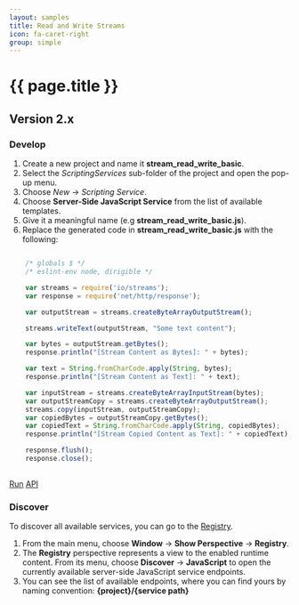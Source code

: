 ```yaml
---
layout: samples
title: Read and Write Streams
icon: fa-caret-right
group: simple
---
```


{{ page.title }}
===

Version 2.x
---

### Develop


1. Create a new project and name it **stream_read_write_basic**.
2. Select the *ScriptingServices* sub-folder of the project and open the pop-up menu.
3. Choose *New* -> *Scripting Service*.
4. Choose **Server-Side JavaScript Service** from the list of available templates.
5. Give it a meaningful name (e.g **stream_read_write_basic.js**).
6. Replace the generated code in **stream_read_write_basic.js** with the following:

```javascript

	/* globals $ */
	/* eslint-env node, dirigible */

	var streams = require('io/streams');
	var response = require('net/http/response');

	var outputStream = streams.createByteArrayOutputStream();

	streams.writeText(outputStream, "Some text content");

	var bytes = outputStream.getBytes();
	response.println("[Stream Content as Bytes]: " + bytes);

	var text = String.fromCharCode.apply(String, bytes);
	response.println("[Stream Content as Text]: " + text);

	var inputStream = streams.createByteArrayInputStream(bytes);
	var outputStreamCopy = streams.createByteArrayOutputStream();
	streams.copy(inputStream, outputStreamCopy);
	var copiedBytes = outputStreamCopy.getBytes();
	var copiedText = String.fromCharCode.apply(String, copiedBytes);
	response.println("[Stream Copied Content as Text]: " + copiedText);

	response.flush();
	response.close();
	
```

<div class="btn-toolbar pull-right">
	<a class="btn btn-warning" href="http://dirigible.eclipse.org/services/web/registry/anonymous.html?git=https://github.com/dirigiblelabs/sample_io_stream_read_write_basic.git">Run</a>
	<a class="btn btn-info" href="http://www.dirigible.io/api/streams.html">API</a>
</div>

### Discover

To discover all available services, you can go to the [Registry](../help/registry.html).

1. From the main menu, choose **Window** -> **Show Perspective** -> **Registry**.
2. The **Registry** perspective represents a view to the enabled runtime content. From its menu, choose **Discover** -> **JavaScript** to open the currently available server-side JavaScript service endpoints.
3. You can see the list of available endpoints, where you can find yours by naming convention: **{project}/{service path}**
